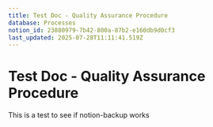 ```yaml
---
title: Test Doc - Quality Assurance Procedure
database: Processes
notion_id: 23880979-7b42-800a-87b2-e160db9d0cf3
last_updated: 2025-07-28T11:11:41.519Z
---
```


# Test Doc - Quality Assurance Procedure


This is a test to see if notion-backup works

